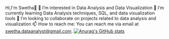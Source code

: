  Hi,I'm Swetha👋
🔭 I’m interested in Data Analysis and Data Visualization
🌱 I’m currently learning Data Analysis techniques, SQL, and data visualization tools
👯 I’m looking to collaborate on projects related to data analysis and visualization
📫 How to reach me: You can reach me via email at swetha.dataanalyst@gmail.com.
[![Anurag's GitHub stats](https://github-readme-stats.vercel.app/api?username=SwethaRK)](https://github.com/anuraghazra/github-readme-stats)
